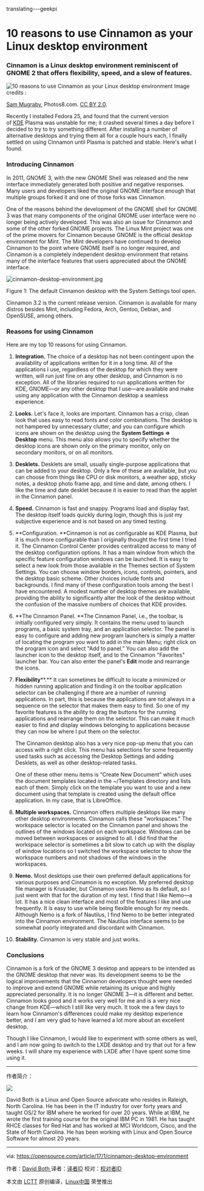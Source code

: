 translating---geekpi

10 reasons to use Cinnamon as your Linux desktop environment
============================================================

### Cinnamon is a Linux desktop environment reminiscent of GNOME 2 that offers flexibility, speed, and a slew of features.

 ![10 reasons to use Cinnamon as your Linux desktop environment](https://opensource.com/sites/default/files/styles/image-full-size/public/cinnamon.jpg?itok=rPZvjqGr "10 reasons to use Cinnamon as your Linux desktop environment") 
Image credits : 

[Sam Mugraby][1], Photos8.com. [CC BY 2.0][2].

Recently I installed Fedora 25, and found that the current version of [KDE][3] Plasma was unstable for me; it crashed several times a day before I decided to try to try something different. After installing a number of alternative desktops and trying them all for a couple hours each, I finally settled on using Cinnamon until Plasma is patched and stable. Here's what I found.

### Introducing Cinnamon

In 2011, GNOME 3, with the new GNOME Shell was released and the new interface immediately generated both positive and negative responses. Many users and developers liked the original GNOME interface enough that multiple groups forked it and one of those forks was Cinnamon.

One of the reasons behind the development of the GNOME shell for GNOME 3 was that many components of the original GNOME user interface were no longer being actively developed. This was also an issue for Cinnamon and some of the other forked GNOME projects. The Linux Mint project was one of the prime movers for Cinnamon because GNOME is the official desktop environment for Mint. The Mint developers have continued to develop Cinnamon to the point where GNOME itself is no longer required, and Cinnamon is a completely independent desktop environment that retains many of the interface features that users appreciated about the GNOME interface.

 ![cinnamon-desktop-environment.jpg](https://opensource.com/sites/default/files/images/life-uploads/cinnamon-desktop-environment.jpg) 

Figure 1: The default Cinnamon desktop with the System Settings tool open.

Cinnamon 3.2 is the current release version. Cinnamon is available for many distros besides Mint, including Fedora, Arch, Gentoo, Debian, and OpenSUSE, among others.

### Reasons for using Cinnamon

Here are my top 10 reasons for using Cinnamon.

1.  **Integration.** The choice of a desktop has not been contingent upon the availability of applications written for it in a long time. All of the applications I use, regardless of the desktop for which they were written, will run just fine on any other desktop, and Cinnamon is no exception. All of the libraries required to run applications written for KDE, GNOME—or any other desktop that I use—are available and make using any application with the Cinnamon desktop a seamless experience.

2.  **Looks.** Let's face it, looks are important. Cinnamon has a crisp, clean look that uses easy to read fonts and color combinations. The desktop is not hampered by unnecessary clutter, and you can configure which icons are shown on the desktop using the **System Settings => Desktop** menu. This menu also allows you to specify whether the desktop icons are shown only on the primary monitor, only on secondary monitors, or on all monitors.

3.  **Desklets.** Desklets are small, usually single-purpose applications that can be added to your desktop. Only a few of these are available, but you can choose from things like CPU or disk monitors, a weather app, sticky notes, a desktop photo frame app, and time and date, among others. I like the time and date desklet because it is easier to read than the applet in the Cinnamon panel.

4.  **Speed.** Cinnamon is fast and snappy. Programs load and display fast. The desktop itself loads quickly during login, though this is just my subjective experience and is not based on any timed testing.

5.  **Configuration. **Cinnamon is not as configurable as KDE Plasma, but it is much more configurable than I originally thought the first time I tried it. The Cinnamon Control Center provides centralized access to many of the desktop configuration options. It has a main window from which the specific feature configuration windows can be launched. It is easy to select a new look from those available in the Themes section of System Settings. You can choose window borders, icons, controls, pointers, and the desktop basic scheme. Other choices include fonts and backgrounds. I find many of these configuration tools among the best I have encountered. A modest number of desktop themes are available, providing the ability to significantly alter the look of the desktop without the confusion of the massive numbers of choices that KDE provides.

6.  **The Cinnamon Panel. **The Cinnamon Panel, i.e., the toolbar, is initially configured very simply. It contains the menu used to launch programs, a basic system tray, and an application selector. The panel is easy to configure and adding new program launchers is simply a matter of locating the program you want to add in the main Menu; right click on the program icon and select "Add to panel." You can also add the launcher icon to the desktop itself, and to the Cinnamon "Favorites" launcher bar. You can also enter the panel's **Edit** mode and rearrange the icons.

7.  **Flexibility****.** It can sometimes be difficult to locate a minimized or hidden running application and finding it on the toolbar application selector can be challenging if there are a number of running applications. In part, this is because the applications are not always in a sequence on the selector that makes them easy to find. So one of my favorite features is the ability to drag the buttons for the running applications and rearrange them on the selector. This can make it much easier to find and display windows belonging to applications because they can now be where I put them on the selector.

    The Cinnamon desktop also has a very nice pop-up menu that you can access with a right click. This menu has selections for some frequently used tasks such as accessing the Desktop Settings and adding Desklets, as well as other desktop-related tasks.

    One of these other menu items is “Create New Document” which uses the document templates located in the ~/Templates directory and lists each of them. Simply click on the template you want to use and a new document using that template is created using the default office application. In my case, that is LibreOffice.

8.  **Multiple ****workspaces****.** Cinnamon offers multiple desktops like many other desktop environments. Cinnamon calls these "workspaces." The workspace selector is located on the Cinnamon panel and shows the outlines of the windows located on each workspace. Windows can be moved between workspaces or assigned to all. I did find that the workspace selector is sometimes a bit slow to catch up with the display of window locations so I switched the workspace selector to show the workspace numbers and not shadows of the windows in the workspaces.

9.  **Nemo.** Most desktops use their own preferred default applications for various purposes and Cinnamon is no exception. My preferred desktop file manager is Krusader, but Cinnamon uses Nemo as its default, so I just went with that for the duration of my test. I find that I like Nemo—a lot. It has a nice clean interface and most of the features I like and use frequently. It is easy to use while being flexible enough for my needs. Although Nemo is a fork of Nautilus, I find Nemo to be better integrated into the Cinnamon environment. The Nautilus interface seems to be somewhat poorly integrated and discordant with Cinnamon.

10.  **Stability.** Cinnamon is very stable and just works.

### Conclusions

Cinnamon is a fork of the GNOME 3 desktop and appears to be intended as the GNOME desktop that never was. Its development seems to be the logical improvements that the Cinnamon developers thought were needed to improve and extend GNOME while retaining its unique and highly appreciated personality. It is no longer GNOME 3—it is different and better. Cinnamon looks good and it works very well for me and is a very nice change from KDE—which I still like very much. It took me a few days to learn how Cinnamon's differences could make my desktop experience better, and I am very glad to have learned a lot more about an excellent desktop.

Though I like Cinnamon, I would like to experiment with some others as well, and I am now going to switch to the LXDE desktop and try that out for a few weeks. I will share my experience with LXDE after I have spent some time using it.

--------------------------------------------------------------------------------

作者简介：

![](https://opensource.com/sites/default/files/styles/profile_pictures/public/david-crop.jpg?itok=oePpOpyV)

David Both is a Linux and Open Source advocate who resides in Raleigh, North Carolina. He has been in the IT industry for over forty years and taught OS/2 for IBM where he worked for over 20 years. While at IBM, he wrote the first training course for the original IBM PC in 1981. He has taught RHCE classes for Red Hat and has worked at MCI Worldcom, Cisco, and the State of North Carolina. He has been working with Linux and Open Source Software for almost 20 years. 

--------------------------------------------------------------------------------

via: https://opensource.com/article/17/1/cinnamon-desktop-environment

作者：[David Both ][a]
译者：[译者ID](https://github.com/译者ID)
校对：[校对者ID](https://github.com/校对者ID)

本文由 [LCTT](https://github.com/LCTT/TranslateProject) 原创编译，[Linux中国](https://linux.cn/) 荣誉推出

[a]:https://opensource.com/users/dboth
[1]:https://commons.wikimedia.org/wiki/File:Cinnamon-other.jpg
[2]:https://creativecommons.org/licenses/by/2.0/deed.en
[3]:https://opensource.com/life/15/4/9-reasons-to-use-kde
